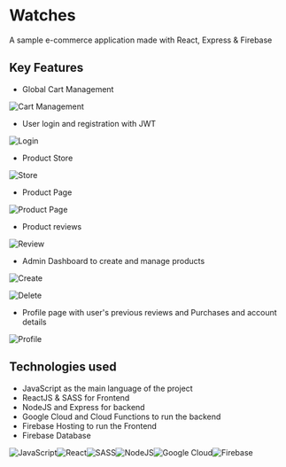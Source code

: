 # Watches

A sample e-commerce application made with React, Express & Firebase

## Key Features

- Global Cart Management

![Cart Management](https://user-images.githubusercontent.com/78707622/215348371-2f3fecc8-59fe-443e-abf9-ec98f804bc49.gif)

- User login and registration with JWT

![Login](https://user-images.githubusercontent.com/78707622/215348429-5c1a6309-35ce-4315-9817-fa526d1854c9.gif)

- Product Store

![Store](https://user-images.githubusercontent.com/78707622/215348467-d8cd52ce-9d77-4180-8066-bae6c53d87da.gif)

- Product Page

![Product Page](https://user-images.githubusercontent.com/78707622/215348476-fd059288-4b58-4a4b-b4ed-d864a0ad43e1.gif)

- Product reviews

![Review](https://user-images.githubusercontent.com/78707622/215348485-5931123b-171c-424f-8850-6724be92da5f.gif)

- Admin Dashboard to create and manage products

![Create](https://user-images.githubusercontent.com/78707622/215348499-0b26a20e-8336-4e18-a587-e74fd7ad1b7d.gif)

![Delete](https://user-images.githubusercontent.com/78707622/215348506-636f6566-476a-4ad5-b94e-c13e02717cd0.gif)


- Profile page with user's previous reviews and Purchases and account details

![Profile](https://user-images.githubusercontent.com/78707622/215348522-3afae197-4f4a-4ed4-b4a3-41fa2d1ee4a4.gif)


## Technologies used
- JavaScript as the main language of the project
- ReactJS & SASS for Frontend
- NodeJS and Express for backend
- Google Cloud and Cloud Functions to run the backend
- Firebase Hosting to run the Frontend
- Firebase Database

![JavaScript](https://img.shields.io/badge/JavaScript-323330?style=for-the-badge&logo=javascript&logoColor=F7DF1E)![React](https://img.shields.io/badge/React-20232A?style=for-the-badge&logo=react&logoColor=61DAFB)![SASS](https://img.shields.io/badge/Sass-CC6699?style=for-the-badge&logo=sass&logoColor=white)![NodeJS](https://img.shields.io/badge/Node.js-339933?style=for-the-badge&logo=nodedotjs&logoColor=white)![Google Cloud](https://img.shields.io/badge/Google_Cloud-4285F4?style=for-the-badge&logo=google-cloud&logoColor=white)![Firebase](https://img.shields.io/badge/firebase-ffca28?style=for-the-badge&logo=firebase&logoColor=black)
